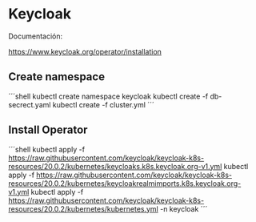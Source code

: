 # Keycloak

Documentación:

https://www.keycloak.org/operator/installation

## Create namespace

´´´shell
 kubectl create namespace keycloak
 kubectl create -f db-secrect.yaml
 kubectl create -f cluster.yml
´´´

## Install Operator

´´´shell
kubectl apply -f https://raw.githubusercontent.com/keycloak/keycloak-k8s-resources/20.0.2/kubernetes/keycloaks.k8s.keycloak.org-v1.yml
kubectl apply -f https://raw.githubusercontent.com/keycloak/keycloak-k8s-resources/20.0.2/kubernetes/keycloakrealmimports.k8s.keycloak.org-v1.yml
kubectl apply -f https://raw.githubusercontent.com/keycloak/keycloak-k8s-resources/20.0.2/kubernetes/kubernetes.yml -n keycloak
´´´